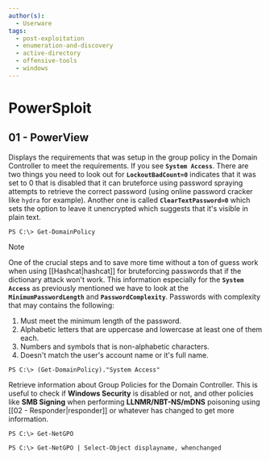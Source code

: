 ```yaml
---
author(s):
  - Userware
tags:
  - post-exploitation
  - enumeration-and-discovery
  - active-directory
  - offensive-tools
  - windows
---
```

# PowerSploit

## 01 - PowerView

Displays the requirements that was setup in the group policy in the Domain Controller to meet the requirements. If you see **`System Access`**. There are two things you need to look out for **`LockoutBadCount=0`** indicates that it was set to 0 that is disabled that it can bruteforce using password spraying attempts to retrieve the correct password (using online password cracker like `hydra` for example). Another one is called **`ClearTextPassword=0`** which sets the option to leave it unencrypted which suggests that it's visible in plain text.

```
PS C:\> Get-DomainPolicy
```


> [!NOTE]
> One of the crucial steps and to save more time without a ton of guess work when using [[Hashcat|hashcat]] for bruteforcing passwords that if the dictionary attack won't work. This information especially for the **`System Access`** as previously mentioned we have to look at the **`MinimumPasswordLength`** and **`PasswordComplexity`**. Passwords with complexity that may contains the following:
> 1. Must meet the minimum length of the password.
> 2. Alphabetic letters that are uppercase and lowercase at least one of them each.
> 3. Numbers and symbols that is non-alphabetic characters.
> 4. Doesn't match the user's account name or it's full name.

```
PS C:\> (Get-DomainPolicy)."System Access"
```

Retrieve information about Group Policies for the Domain Controller. This is useful to check if **Windows Security** is disabled or not, and other policies like **SMB Signing** when performing **LLNMR/NBT-NS/mDNS** poisoning using [[02 - Responder|responder]] or whatever has changed to get more information.

```
PS C:\> Get-NetGPO

PS C:\> Get-NetGPO | Select-Object displayname, whenchanged
```